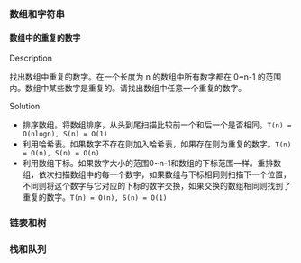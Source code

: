### 数组和字符串

#### 数组中的重复的数字

Description

找出数组中重复的数字。在一个长度为 n 的数组中所有数字都在 0~n-1 的范围内。数组中某些数字是重复的。请找出数组中任意一个重复的数字。

Solution

- 排序数组。将数组排序，从头到尾扫描比较前一个和后一个是否相同。`T(n) = O(nlogn), S(n) = O(1)`
- 利用哈希表。如果数字不存在则加入哈希表，如果存在则为重复的数字。`T(n) = O(n), S(n) = O(n)`
- 利用数组下标。如果数字大小的范围0~n-1和数组的下标范围一样。重排数组，依次扫描数组中的每一个数字，如果数组与下标相同则扫描下一个位置，不同则将这个数字与它对应的下标的数字交换，如果交换的数组相同则找到了重复的数字。`T(n) = O(n), S(n) = O(1)`

### 链表和树

### 栈和队列